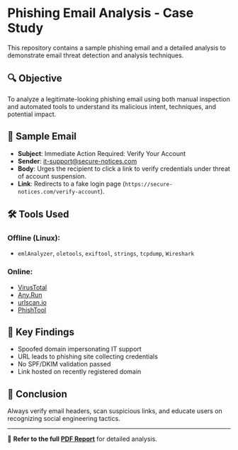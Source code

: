 # Phishing Email Analysis - Case Study

This repository contains a sample phishing email and a detailed analysis to demonstrate email threat detection and analysis techniques.

## 🔍 Objective
To analyze a legitimate-looking phishing email using both manual inspection and automated tools to understand its malicious intent, techniques, and potential impact.

## 📨 Sample Email
- **Subject**: Immediate Action Required: Verify Your Account
- **Sender**: it-support@secure-notices.com
- **Body**: Urges the recipient to click a link to verify credentials under threat of account suspension.
- **Link**: Redirects to a fake login page (`https://secure-notices.com/verify-account`).

## 🛠 Tools Used
### Offline (Linux):
- `emlAnalyzer`, `oletools`, `exiftool`, `strings`, `tcpdump`, `Wireshark`

### Online:
- [VirusTotal](https://virustotal.com)
- [Any.Run](https://any.run)
- [urlscan.io](https://urlscan.io)
- [PhishTool](https://phishtool.com)

## 🧠 Key Findings
- Spoofed domain impersonating IT support
- URL leads to phishing site collecting credentials
- No SPF/DKIM validation passed
- Link hosted on recently registered domain

## 🚨 Conclusion
Always verify email headers, scan suspicious links, and educate users on recognizing social engineering tactics.

---

📁 **Refer to the full [PDF Report](./Phishing_Email_Analysis_Report.pdf)** for detailed analysis.
